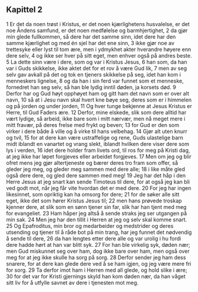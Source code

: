 ## Kapittel 2

1 Er det da noen trøst i Kristus, er det noen kjærlighetens husvalelse, er det noe Åndens samfund, er det noen medfølelse og barmhjertighet,
2 da gjør min glede fullkommen, så dere har det samme sinn, idet dere har den samme kjærlighet og med én sjel har det ene sinn,
3 ikke gjør noe av trettesyke eller lyst til tom ære, men i ydmykhet akter hverandre høyere enn dere selv,
4 og ikke ser hver på sitt eget, men enhver også på andres beste.
5 La dette sinn være i dere, som og var i Kristus Jesus,
6 han som, da han var i Guds skikkelse, ikke aktet det for et rov å være Gud lik,
7 men av seg selv gav avkall på det og tok en tjeners skikkelse på seg, idet han kom i menneskers lignelse,
8 og da han i sin ferd var funnet som et menneske, fornedret han seg selv, så han ble lydig inntil døden, ja korsets død.
9 Derfor har og Gud høyt opphøyet ham og gitt ham det navn som er over alt navn,
10 så at i Jesu navn skal hvert kne bøye seg, deres som er i himmelen og på jorden og under jorden,
11 Og hver tunge bekjenne at Jesus Kristus er Herre, til Gud Faders ære.
12 Derfor, mine elskede, slik som dere alltid har vært lydige, så arbeid, ikke bare som i mitt nærvær, men nå meget mere i mitt fravær, på deres frelse med frykt og beven;
13 for Gud er den som virker i dere både å ville og å virke til hans velbehag.
14 Gjør alt uten knurr og tvil,
15 for at dere kan være ustraffelige og rene, Guds ulastelige barn midt iblandt en vanartet og vrang slekt, iblandt hvilken dere viser dere som lys i verden,
16 idet dere holder fram livets ord, til ros for meg på Kristi dag, at jeg ikke har løpet forgjeves eller arbeidet forgjeves.
17 Men om jeg og blir ofret mens jeg gjør altertjeneste og bærer deres tro fram som offer, så gleder jeg meg, og gleder meg sammen med dere alle;
18 i like måte gled også dere dere, og gled dere sammen med meg!
19 Jeg har det håp i den Herre Jesus at jeg snart kan sende Timoteus til dere, for at også jeg kan bli ved godt mot, når jeg får vite hvordan det er med dere.
20 For jeg har ingen likesinnet, som opriktig kan ha omsorg for dere;
21 for de søker alle sitt eget, ikke det som hører Kristus Jesus til;
22 men hans prøvede troskap kjenner dere, at slik som en sønn tjener sin far, slik har han tjent med meg for evangeliet.
23 Ham håper jeg altså å sende straks jeg ser utgangen på min sak.
24 Men jeg har den tillit i Herren at jeg og selv skal komme snart.
25 Og Epafroditus, min bror og medarbeider og medstrider og deres utsending og tjener til å råde bot på min trang, har jeg funnet det nødvendig å sende til dere,
26 da han lengtes etter dere alle og var urolig i hu fordi dere hadde hørt at han var blitt syk.
27 For han ble virkelig syk, døden nær; men Gud miskunnet seg over ham, dog ikke bare over ham, men også over meg for at jeg ikke skulle ha sorg på sorg.
28 Derfor sender jeg ham dess snarere, for at dere kan glede dere ved å se ham igjen, og jeg være mere fri for sorg.
29 Ta derfor imot ham i Herren med all glede, og hold slike i ære;
30 for det var for Kristi gjernings skyld han kom døden nær, da han våget sitt liv for å utfylle savnet av dere i tjenesten mot meg.
